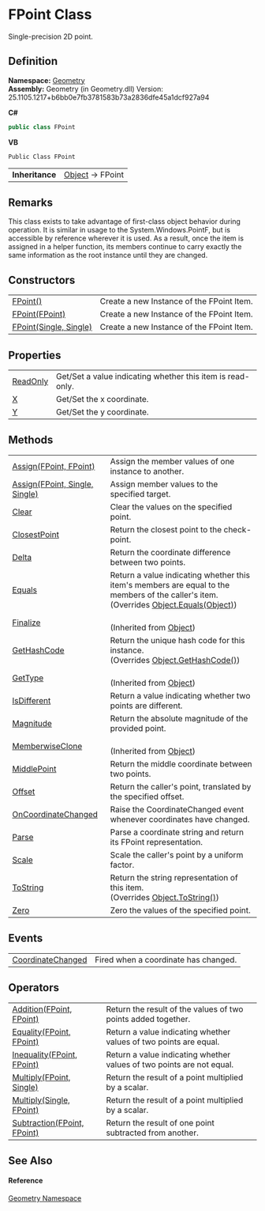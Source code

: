 # FPoint Class


Single-precision 2D point.



## Definition
**Namespace:** <a href="eb409b48-e279-bdb4-daf3-3196b72d55a2.md">Geometry</a>  
**Assembly:** Geometry (in Geometry.dll) Version: 25.1105.1217+b6bb0e7fb3781583b73a2836dfe45a1dcf927a94

**C#**
``` C#
public class FPoint
```
**VB**
``` VB
Public Class FPoint
```

<table><tr><td><strong>Inheritance</strong></td><td><a href="https://learn.microsoft.com/dotnet/api/system.object" target="_blank" rel="noopener noreferrer">Object</a>  →  FPoint</td></tr>
</table>



## Remarks
This class exists to take advantage of first-class object behavior during operation. It is similar in usage to the System.Windows.PointF, but is accessible by reference wherever it is used. As a result, once the item is assigned in a helper function, its members continue to carry exactly the same information as the root instance until they are changed.

## Constructors
<table>
<tr>
<td><a href="31fe17bf-6e14-556e-cc96-916b15e37e8d.md">FPoint()</a></td>
<td>Create a new Instance of the FPoint Item.</td></tr>
<tr>
<td><a href="70cc8ae8-a5a0-2c45-6710-d79f2230a617.md">FPoint(FPoint)</a></td>
<td>Create a new Instance of the FPoint Item.</td></tr>
<tr>
<td><a href="64260c41-4c78-274a-2f8c-118296be2101.md">FPoint(Single, Single)</a></td>
<td>Create a new Instance of the FPoint Item.</td></tr>
</table>

## Properties
<table>
<tr>
<td><a href="3e373fd2-e110-fe8c-2dd7-7f91f1603aab.md">ReadOnly</a></td>
<td>Get/Set a value indicating whether this item is read-only.</td></tr>
<tr>
<td><a href="a92cbe3f-2b6d-15a5-7f0d-6f546316c655.md">X</a></td>
<td>Get/Set the x coordinate.</td></tr>
<tr>
<td><a href="cb4ed1e1-321e-ab16-5b4c-4f8c9650712a.md">Y</a></td>
<td>Get/Set the y coordinate.</td></tr>
</table>

## Methods
<table>
<tr>
<td><a href="53617a8a-0578-4a29-d50b-a264c4802582.md">Assign(FPoint, FPoint)</a></td>
<td>Assign the member values of one instance to another.</td></tr>
<tr>
<td><a href="6cddb94d-be7e-2d39-8ab7-ef17e25a0c15.md">Assign(FPoint, Single, Single)</a></td>
<td>Assign member values to the specified target.</td></tr>
<tr>
<td><a href="1f646e6f-1a41-8df6-e496-2f2f90d4b4b4.md">Clear</a></td>
<td>Clear the values on the specified point.</td></tr>
<tr>
<td><a href="4b2d0414-868e-b69f-d919-a3b91e467e44.md">ClosestPoint</a></td>
<td>Return the closest point to the check-point.</td></tr>
<tr>
<td><a href="8d4a1bcd-46ca-e01b-d34c-a880268f9014.md">Delta</a></td>
<td>Return the coordinate difference between two points.</td></tr>
<tr>
<td><a href="2fe2085c-9150-c0ff-f38f-cd0f85c19b79.md">Equals</a></td>
<td>Return a value indicating whether this item's members are equal to the members of the caller's item.<br />(Overrides <a href="https://learn.microsoft.com/dotnet/api/system.object.equals#system-object-equals(system-object)" target="_blank" rel="noopener noreferrer">Object.Equals(Object)</a>)</td></tr>
<tr>
<td><a href="https://learn.microsoft.com/dotnet/api/system.object.finalize" target="_blank" rel="noopener noreferrer">Finalize</a></td>
<td><br />(Inherited from <a href="https://learn.microsoft.com/dotnet/api/system.object" target="_blank" rel="noopener noreferrer">Object</a>)</td></tr>
<tr>
<td><a href="885caeff-0836-be07-9765-a388808989bc.md">GetHashCode</a></td>
<td>Return the unique hash code for this instance.<br />(Overrides <a href="https://learn.microsoft.com/dotnet/api/system.object.gethashcode" target="_blank" rel="noopener noreferrer">Object.GetHashCode()</a>)</td></tr>
<tr>
<td><a href="https://learn.microsoft.com/dotnet/api/system.object.gettype" target="_blank" rel="noopener noreferrer">GetType</a></td>
<td><br />(Inherited from <a href="https://learn.microsoft.com/dotnet/api/system.object" target="_blank" rel="noopener noreferrer">Object</a>)</td></tr>
<tr>
<td><a href="47ad3a35-9803-1340-264f-ffb039f71eae.md">IsDifferent</a></td>
<td>Return a value indicating whether two points are different.</td></tr>
<tr>
<td><a href="902c3163-c0a0-aad7-b6e8-e88956a5a499.md">Magnitude</a></td>
<td>Return the absolute magnitude of the provided point.</td></tr>
<tr>
<td><a href="https://learn.microsoft.com/dotnet/api/system.object.memberwiseclone" target="_blank" rel="noopener noreferrer">MemberwiseClone</a></td>
<td><br />(Inherited from <a href="https://learn.microsoft.com/dotnet/api/system.object" target="_blank" rel="noopener noreferrer">Object</a>)</td></tr>
<tr>
<td><a href="62ae706c-4d81-0bf1-af74-16048ff9f5bc.md">MiddlePoint</a></td>
<td>Return the middle coordinate between two points.</td></tr>
<tr>
<td><a href="856a0c43-4586-b0cc-8692-3ecef4c29fba.md">Offset</a></td>
<td>Return the caller's point, translated by the specified offset.</td></tr>
<tr>
<td><a href="6eb8df24-baeb-dc6e-4dfa-7b800e635291.md">OnCoordinateChanged</a></td>
<td>Raise the CoordinateChanged event whenever coordinates have changed.</td></tr>
<tr>
<td><a href="112b72af-f2d8-e3e1-d986-d9e288512bae.md">Parse</a></td>
<td>Parse a coordinate string and return its FPoint representation.</td></tr>
<tr>
<td><a href="d4d7bd97-e1fe-d7d7-3b73-babebacf3dbe.md">Scale</a></td>
<td>Scale the caller's point by a uniform factor.</td></tr>
<tr>
<td><a href="7945aba8-5d23-6c81-00e4-540f235fa340.md">ToString</a></td>
<td>Return the string representation of this item.<br />(Overrides <a href="https://learn.microsoft.com/dotnet/api/system.object.tostring" target="_blank" rel="noopener noreferrer">Object.ToString()</a>)</td></tr>
<tr>
<td><a href="e66bc6d6-f814-7fb4-0b8f-53ef96229a79.md">Zero</a></td>
<td>Zero the values of the specified point.</td></tr>
</table>

## Events
<table>
<tr>
<td><a href="12a1e2d5-c348-16e0-42bd-b18979abb0c8.md">CoordinateChanged</a></td>
<td>Fired when a coordinate has changed.</td></tr>
</table>

## Operators
<table>
<tr>
<td><a href="a3539b4a-6905-2bdb-5226-8fe08e55d4a9.md">Addition(FPoint, FPoint)</a></td>
<td>Return the result of the values of two points added together.</td></tr>
<tr>
<td><a href="f2fc2284-7692-bee8-8983-1d670b88243d.md">Equality(FPoint, FPoint)</a></td>
<td>Return a value indicating whether values of two points are equal.</td></tr>
<tr>
<td><a href="b914cd39-d69b-3ec9-135b-dc4ad16be382.md">Inequality(FPoint, FPoint)</a></td>
<td>Return a value indicating whether values of two points are not equal.</td></tr>
<tr>
<td><a href="9ed1d776-68e1-f16b-ed7e-3859ae3e5805.md">Multiply(FPoint, Single)</a></td>
<td>Return the result of a point multiplied by a scalar.</td></tr>
<tr>
<td><a href="4fdd9fd8-cdca-1119-08ec-5c6b994e4370.md">Multiply(Single, FPoint)</a></td>
<td>Return the result of a point multiplied by a scalar.</td></tr>
<tr>
<td><a href="ce281086-7968-ddea-9486-87aecbdaa7aa.md">Subtraction(FPoint, FPoint)</a></td>
<td>Return the result of one point subtracted from another.</td></tr>
</table>

## See Also


#### Reference
<a href="eb409b48-e279-bdb4-daf3-3196b72d55a2.md">Geometry Namespace</a>  
